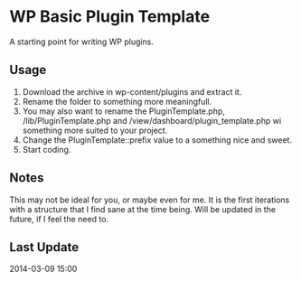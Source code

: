 WP Basic Plugin Template
===========================

A starting point for writing WP plugins.

Usage
-----

1. Download the archive in wp-content/plugins and extract it.
2. Rename the folder to something more meaningfull.
3. You may also want to rename the PluginTemplate.php, /lib/PluginTemplate.php and /view/dashboard/plugin_template.php wi something more suited to your project.
4. Change the PluginTemplate::prefix value to a something nice and sweet.
5. Start coding.

Notes
-----
This may not be ideal for you, or maybe even for me. It is the first iterations with a structure that I find sane at the time being. Will be updated in the future, if I feel the need to.

Last Update
----
2014-03-09 15:00  